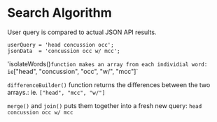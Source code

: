 # Search Algorithm 

User query is compared to actual JSON API results. 

```
userQuery = 'head concussion occ';
jsonData  = 'concussion occ w/ mcc';

```
'isolateWords()` function makes an array from each individial word: ie `["head", "concussion", "occ", "w/", "mcc"]`

`differenceBuilder()` function returns the differences between the two arrays.: ie. `["head", "mcc", "w/"]`

`merge()` and `join()` puts them together into a fresh new query: `head concussion occ w/ mcc` 
